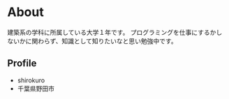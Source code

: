 # About
建築系の学科に所属している大学１年です。
プログラミングを仕事にするかしないかに関わらず、知識として知りたいなと思い勉強中です。

## Profile
- shirokuro
- 千葉県野田市
